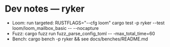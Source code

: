 # Dev notes — ryker
- Loom: run targeted: RUSTFLAGS="--cfg loom" cargo test -p ryker --test loom/loom_mailbox_basic -- --nocapture
- Fuzz: cargo fuzz run fuzz_parse_config_toml -- -max_total_time=60
- Bench: cargo bench -p ryker && see docs/benches/README.md


